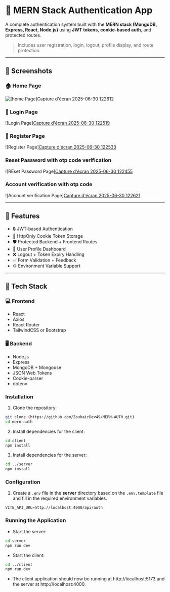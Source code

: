 # 🔐 MERN Stack Authentication App

A complete authentication system built with the **MERN stack (MongoDB, Express, React, Node.js)** using **JWT tokens**, **cookie-based auth**, and protected routes.

> Includes user registration, login, logout, profile display, and route protection.

---

## 📸 Screenshots

### 🏠 Home Page
![[home Page]Capture d'écran 2025-06-30 122612](https://github.com/user-attachments/assets/fa8d3aad-f309-4b8f-8372-4dbef1bd2a11)

### 🔐 Login Page
![Login Page][Capture d'écran 2025-06-30 122519](https://github.com/user-attachments/assets/5e3d9f41-1237-4f4f-afa1-b70906213d3b)

### 📝 Register Page
![Register Page][Capture d'écran 2025-06-30 122533](https://github.com/user-attachments/assets/679e29fe-26c8-4638-815e-a03d40d1c585)

### Reset Password with otp code verification 
![REset Password Page][Capture d'écran 2025-06-30 122455](https://github.com/user-attachments/assets/7b3f97ff-3a4f-465d-a4d2-28b671ae6073)
###  Account verification with otp code 
![Account verification Page][Capture d'écran 2025-06-30 122621](https://github.com/user-attachments/assets/c7c38082-2fd6-4a12-836a-a353b6566f9a)

---

## 🚀 Features

- 🔒 JWT-based Authentication
- 🍪 HttpOnly Cookie Token Storage
- 🛡️ Protected Backend + Frontend Routes
- 👤 User Profile Dashboard
- ❌ Logout + Token Expiry Handling
- ✅ Form Validation + Feedback
- ⚙️ Environment Variable Support

---

## 🧰 Tech Stack

### 💻 Frontend
- React
- Axios
- React Router
- TailwindCSS or Bootstrap

### 🖥️ Backend
- Node.js
- Express
- MongoDB + Mongoose
- JSON Web Tokens
- Cookie-parser
- dotenv

### Installation

1. Clone the repository:

```sh
git clone (https://github.com/ZouhairDev49/MERN-AUTH.git)
cd mern-auth
```

2. Install dependencies for the client:

```sh
cd client
npm install
```

3. Install dependencies for the server:

```sh
cd ../server
npm install
```

### Configuration

1. Create a `.env` file in the **server** directory based on the `.env.template` file and fill in the required environment variables.


```
VITE_API_URL=http://localhost:4000/api/auth
```

### Running the Application

- Start the server:

```sh
cd server
npm run dev
```

- Start the client:

```sh
cd ../client
npm run dev
```

- The client application should now be running at http://localhost:5173 and the server at http://localhost:4000.



